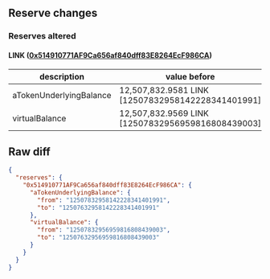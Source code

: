 ## Reserve changes

### Reserves altered

#### LINK ([0x514910771AF9Ca656af840dff83E8264EcF986CA](https://etherscan.io/address/0x514910771AF9Ca656af840dff83E8264EcF986CA))

| description | value before | value after |
| --- | --- | --- |
| aTokenUnderlyingBalance | 12,507,832.9581 LINK [12507832958142228341401991] | 12,507,632.9581 LINK [12507632958142228341401991] |
| virtualBalance | 12,507,832.9569 LINK [12507832956959816808439003] | 12,507,632.9569 LINK [12507632956959816808439003] |


## Raw diff

```json
{
  "reserves": {
    "0x514910771AF9Ca656af840dff83E8264EcF986CA": {
      "aTokenUnderlyingBalance": {
        "from": "12507832958142228341401991",
        "to": "12507632958142228341401991"
      },
      "virtualBalance": {
        "from": "12507832956959816808439003",
        "to": "12507632956959816808439003"
      }
    }
  }
}
```